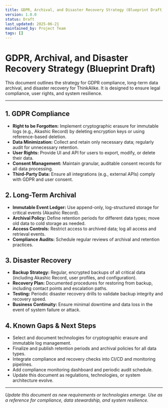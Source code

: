 ```yaml
---
title: GDPR, Archival, and Disaster Recovery Strategy (Blueprint Draft)
version: 1.0.0
status: Draft
last_updated: 2025-06-21
maintained_by: Project Team
tags: []
---
```


# GDPR, Archival, and Disaster Recovery Strategy (Blueprint Draft)

This document outlines the strategy for GDPR compliance, long-term data archival, and disaster recovery for ThinkAlike. It is designed to ensure legal compliance, user rights, and system resilience.

---

## 1. GDPR Compliance
- **Right to be Forgotten:** Implement cryptographic erasure for immutable logs (e.g., Akashic Record) by deleting encryption keys or using reference-based deletion.
- **Data Minimization:** Collect and retain only necessary data; regularly audit for unnecessary retention.
- **User Rights:** Provide UI and API for users to export, modify, or delete their data.
- **Consent Management:** Maintain granular, auditable consent records for all data processing.
- **Third-Party Data:** Ensure all integrations (e.g., external APIs) comply with GDPR and user consent.

## 2. Long-Term Archival
- **Immutable Event Ledger:** Use append-only, log-structured storage for critical events (Akashic Record).
- **Archival Policy:** Define retention periods for different data types; move old data to cold storage as needed.
- **Access Controls:** Restrict access to archived data; log all access and retrieval events.
- **Compliance Audits:** Schedule regular reviews of archival and retention practices.

## 3. Disaster Recovery
- **Backup Strategy:** Regular, encrypted backups of all critical data (including Akashic Record, user profiles, and configuration).
- **Recovery Plan:** Documented procedures for restoring from backup, including contact points and escalation paths.
- **Testing:** Periodic disaster recovery drills to validate backup integrity and recovery speed.
- **Business Continuity:** Ensure minimal downtime and data loss in the event of system failure or attack.

## 4. Known Gaps & Next Steps
- Select and document technologies for cryptographic erasure and immutable log management.
- Finalize and publish retention periods and archival policies for all data types.
- Integrate compliance and recovery checks into CI/CD and monitoring pipelines.
- Add compliance monitoring dashboard and periodic audit schedule.
- Update this document as regulations, technologies, or system architecture evolve.

---

*Update this document as new requirements or technologies emerge. Use as a reference for compliance, data stewardship, and system resilience.*
